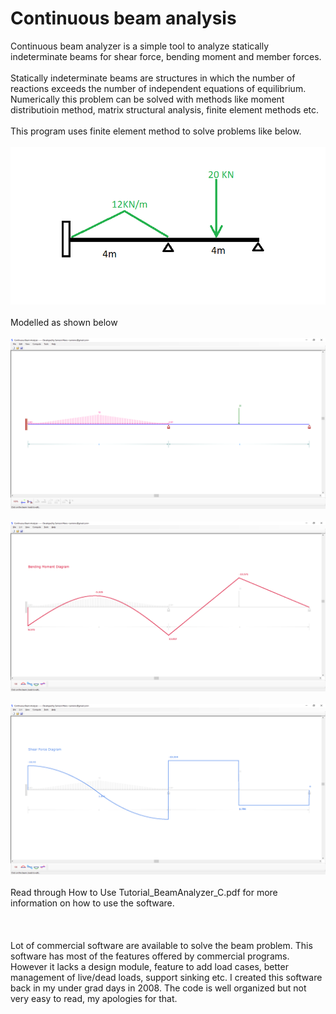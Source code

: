 # Continuous beam analysis
Continuous beam analyzer is a simple tool to analyze statically indeterminate beams for shear force, bending moment and member forces.<br /><br /> Statically indeterminate beams are structures in which the number of reactions exceeds the number of independent equations of equilibrium. Numerically this problem can be solved with methods like moment distributioin method, matrix structural analysis, finite element methods etc.<br /><br />
This program uses finite element method to solve problems like below.<br /><br />
![](/CBAnalyzer/Images/cba_pic_0.png)<br /><br />
Modelled as shown below<br /><br />
![](/CBAnalyzer/Images/cba_pic_1.png)<br /><br />
![](/CBAnalyzer/Images/cba_pic_2.png)<br /><br />
![](/CBAnalyzer/Images/cba_pic_3.png)<br /><br />
Read through How to Use Tutorial_BeamAnalyzer_C.pdf for more information on how to use the software.<br /><br /><br /><br />
Lot of commercial software are available to solve the beam problem. This software has most of the features offered by commercial programs. However it lacks a design module, feature to add load cases, better management of live/dead loads, support sinking etc. I created this software back in my under grad days in 2008. The code is well organized but not very easy to read, my apologies for that.
